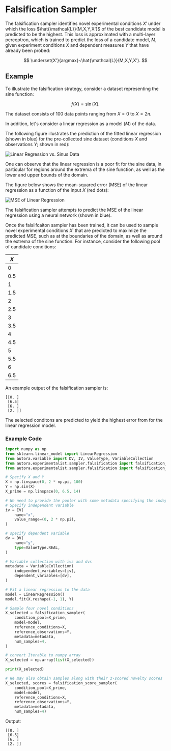# Falsification Sampler

The falsification sampler identifies novel experimental conditions $X'$ under 
which the loss $\hat{\mathcal{L}}(M,X,Y,X')$ of the best 
candidate model is predicted to be the highest. This loss is 
approximated with a multi-layer perceptron, which is trained to 
predict the loss of a candidate model, $M$, given experiment 
conditions $X$  and dependent measures $Y$ that have already been probed:

$$
\underset{X'}{argmax}~\hat{\mathcal{L}}(M,X,Y,X').
$$


## Example

To illustrate the falsification strategy, consider a dataset representing the sine function:

$$
f(X) = \sin(X).
$$

The dataset consists of 100 data points ranging from $X=0$ to $X=2\pi$.

In addition, let's consider a linear regression as a model ($M$) of the data. 

The following figure illustrates the prediction of the fitted linear regression
(shown in blue) for the pre-collected sine dataset (conditions $X$ and observations $Y$; shown in red):

![Linear Regression vs. Sinus Data](pooler-model-vs-data.png)

One can observe that the linear regression is a poor fit for the sine data, in particular for regions around the 
extrema of the sine function, as well as the lower and upper bounds of the domain.

The figure below shows the mean-squared error (MSE) of the linear regression 
as a function of the input $X$ (red dots):

![MSE of Linear Regression](pooler-mse.png)

The falsification sampler attempts to predict the MSE of the linear regression using a neural network (shown in blue).

Once the falsiifcaiton sampler has been trained, it can be used to sample novel experimental conditions $X'$ 
that are predicted to maximize the predicted MSE, such as at the boundaries of the domain, 
as well as around the extrema of the sine function. For instance, consider the following pool of candidate conditions:


| $X$ | 
|-----|
| 0   | 
| 0.5 | 
| 1   |
| 1.5 |
| 2   |
| 2.5 |
| 3   |
| 3.5 |
| 4   |
| 4.5 |
| 5   |
| 5.5 |
| 6   |
| 6.5 |

An example output of the falsification sampler is:

````
[[0. ]
 [6.5]
 [6. ]
 [2. ]]
````

The selected conditons are predicted to yield the highest error from for the linear regression model. 

### Example Code
```python
import numpy as np
from sklearn.linear_model import LinearRegression
from autora.variable import DV, IV, ValueType, VariableCollection
from autora.experimentalist.sampler.falsification import falsification_sampler
from autora.experimentalist.sampler.falsification import falsification_score_sampler

# Specify X and Y
X = np.linspace(0, 2 * np.pi, 100)
Y = np.sin(X)
X_prime = np.linspace(0, 6.5, 14)

# We need to provide the pooler with some metadata specifying the independent and dependent variables
# Specify independent variable
iv = IV(
    name="x",
    value_range=(0, 2 * np.pi),
)

# specify dependent variable
dv = DV(
    name="y",
    type=ValueType.REAL,
)

# Variable collection with ivs and dvs
metadata = VariableCollection(
    independent_variables=[iv],
    dependent_variables=[dv],
)

# Fit a linear regression to the data
model = LinearRegression()
model.fit(X.reshape(-1, 1), Y)

# Sample four novel conditions
X_selected = falsification_sampler(
    condition_pool=X_prime,
    model=model,
    reference_conditions=X,
    reference_observations=Y,
    metadata=metadata,
    num_samples=4,
)

# convert Iterable to numpy array
X_selected = np.array(list(X_selected))

print(X_selected)

# We may also obtain samples along with their z-scored novelty scores
X_selected, scores = falsification_score_sampler(
    condition_pool=X_prime,
    model=model,
    reference_conditions=X,
    reference_observations=Y,
    metadata=metadata,
    num_samples=4)
```

Output:
````
[[0. ]
 [6.5]
 [6. ]
 [2. ]]
````

